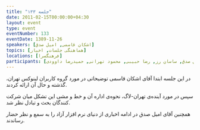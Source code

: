 ```yaml
---
title: "جلسه ۱۳۳"
date: 2011-02-15T00:00:00+04:30
layout: event
type: event
eventNumber: 133
eventDate: 1389-11-26
speakers: [اشکان قاسمی, امیل صدق]
topics: [هماهنگی جلسات, اخبار]
locations: [فرهنگسرا]
participants: [عبدالرضا فریدعلی پور, هدایت وطن‌خواه, بهنام توکلی کرمانی, سمیر رحمانی, محمد افاضاتی, بهنام بهجت مرندی, سعید تقوی, اشکان قاسمی, مصطفی میرموسوی, نوید آقاحسنی مهابادی, مهدی صادقی, آیدین غریب نواز, امیل صدق, ساسان رز, رضا حبیبی, محمود تهرانی, حمیدرضا داوودی]
---
```

در این جلسه ابتدا آقای اشکان قاسمی توضیحاتی در مورد گروه کاربران لینوکس تهران،‌ گذشته و حال آن ارائه کردند.

سپس در مورد آینده‌ی تهران-لاگ، نحوه‌ی اداره آن و خط و مشی این تشکل میان شرکت کنندگان بحث و تبادل نظر شد.

همچنین آقای امیل صدق در ادامه اخباری از دنیای نرم افزار آزاد را به سمع و نظر حضار رساندند.